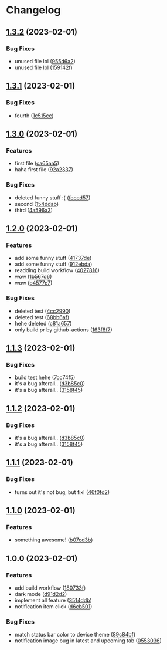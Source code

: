 # Changelog

## [1.3.2](https://github.com/akarisma/mobile-dev-assignment/compare/v1.3.1...v1.3.2) (2023-02-01)


### Bug Fixes

* unused file lol ([955d6a2](https://github.com/akarisma/mobile-dev-assignment/commit/955d6a2f391dd9b94cb4eb1b6f4dcb47fc0fca92))
* unused file lol ([159142f](https://github.com/akarisma/mobile-dev-assignment/commit/159142f439f9702dfdf6adb8062be9a68249c4b3))

## [1.3.1](https://github.com/akarisma/mobile-dev-assignment/compare/v1.3.0...v1.3.1) (2023-02-01)


### Bug Fixes

* fourth ([1c515cc](https://github.com/akarisma/mobile-dev-assignment/commit/1c515cce0759e7293aa52d42269657974c16588f))

## [1.3.0](https://github.com/akarisma/mobile-dev-assignment/compare/v1.2.0...v1.3.0) (2023-02-01)


### Features

* first file ([ca65aa5](https://github.com/akarisma/mobile-dev-assignment/commit/ca65aa5bb2eb5f75605b5d0a0e61dcc4152135f9))
* haha first file ([92a2337](https://github.com/akarisma/mobile-dev-assignment/commit/92a23374021eb75fde14ce257b8f6bc5c6aaa90e))


### Bug Fixes

* deleted funny stuff :( ([feced57](https://github.com/akarisma/mobile-dev-assignment/commit/feced573126501de94edec750d1c679400fa28f1))
* second ([154ddab](https://github.com/akarisma/mobile-dev-assignment/commit/154ddab2c018e027bd5c19545bd7f95e9744a559))
* third ([4a596a3](https://github.com/akarisma/mobile-dev-assignment/commit/4a596a32c93d676a01b10f9734aa2f8158315379))

## [1.2.0](https://github.com/akarisma/mobile-dev-assignment/compare/v1.1.3...v1.2.0) (2023-02-01)


### Features

* add some funny stuff ([41737de](https://github.com/akarisma/mobile-dev-assignment/commit/41737deff7bec4e2320bb3fd77103975d1f4a907))
* add some funny stuff ([912ebda](https://github.com/akarisma/mobile-dev-assignment/commit/912ebda28276925682f80bdbea46ca81b0eb1969))
* readding build workflow ([4027816](https://github.com/akarisma/mobile-dev-assignment/commit/402781631e9f61ba4916808166522034b29e8624))
* wow ([1b567d6](https://github.com/akarisma/mobile-dev-assignment/commit/1b567d634708c68f5a64ff827decdc01c7ef98ed))
* wow ([b4577c7](https://github.com/akarisma/mobile-dev-assignment/commit/b4577c7b7f1370b4c3dbbf1183d5212f29bf4019))


### Bug Fixes

* deleted test ([4cc2990](https://github.com/akarisma/mobile-dev-assignment/commit/4cc2990f91de417879884e10d50be284915be740))
* deleted test ([68bb6af](https://github.com/akarisma/mobile-dev-assignment/commit/68bb6af2154b7a39f346f40bea1edda9d31163ac))
* hehe deleted ([c81a657](https://github.com/akarisma/mobile-dev-assignment/commit/c81a6572d28aec8134ccfe660bf94a35136c2900))
* only build pr by github-actions ([163f8f7](https://github.com/akarisma/mobile-dev-assignment/commit/163f8f7ba51d4780e0370d9a5344df7967c22cb3))

## [1.1.3](https://github.com/akarisma/mobile-dev-assignment/compare/v1.1.2...v1.1.3) (2023-02-01)


### Bug Fixes

* build test hehe ([7cc74f5](https://github.com/akarisma/mobile-dev-assignment/commit/7cc74f53e840f6fd33ffb63899ae7864abf277c1))
* it's a bug afterall.. ([d3b85c0](https://github.com/akarisma/mobile-dev-assignment/commit/d3b85c08bd9f0b3aeb83d870db2630ff72bbbd52))
* it's a bug afterall.. ([3158f45](https://github.com/akarisma/mobile-dev-assignment/commit/3158f453584e4ea7b0a83cedea592383433cf1a3))

## [1.1.2](https://github.com/akarisma/mobile-dev-assignment/compare/v1.1.1...v1.1.2) (2023-02-01)


### Bug Fixes

* it's a bug afterall.. ([d3b85c0](https://github.com/akarisma/mobile-dev-assignment/commit/d3b85c08bd9f0b3aeb83d870db2630ff72bbbd52))
* it's a bug afterall.. ([3158f45](https://github.com/akarisma/mobile-dev-assignment/commit/3158f453584e4ea7b0a83cedea592383433cf1a3))

## [1.1.1](https://github.com/akarisma/mobile-dev-assignment/compare/v1.1.0...v1.1.1) (2023-02-01)


### Bug Fixes

* turns out it's not bug, but fix! ([46f0fd2](https://github.com/akarisma/mobile-dev-assignment/commit/46f0fd2b9ccaa3a3df068e6112ba417b9f5e13e3))

## [1.1.0](https://github.com/akarisma/mobile-dev-assignment/compare/v1.0.0...v1.1.0) (2023-02-01)


### Features

* something awesome! ([b07cd3b](https://github.com/akarisma/mobile-dev-assignment/commit/b07cd3b2f3a33c820fc244c0c1965f9129d8ff7c))

## 1.0.0 (2023-02-01)


### Features

* add build workflow ([180733f](https://github.com/akarisma/mobile-dev-assignment/commit/180733f8cce07b62a76bf043d556b77ad1502a1f))
* dark mode ([d91d2d2](https://github.com/akarisma/mobile-dev-assignment/commit/d91d2d220c5fcaa0b7e27a0265d3aa64b7b80faf))
* implement all feature ([3514ddb](https://github.com/akarisma/mobile-dev-assignment/commit/3514ddb4f11830c7eda60d9942d6f52189542c8a))
* notification item click ([d6cb501](https://github.com/akarisma/mobile-dev-assignment/commit/d6cb501a5f8a3165ee514867eed7999f1220f9ff))


### Bug Fixes

* match status bar color to device theme ([89c84bf](https://github.com/akarisma/mobile-dev-assignment/commit/89c84bf14b8b6bfa12bbb5dddcf3361ae051af62))
* notification image bug in latest and upcoming tab ([0553036](https://github.com/akarisma/mobile-dev-assignment/commit/055303689d8abf5ab5c2c5fc9bce4029edbd867b))
